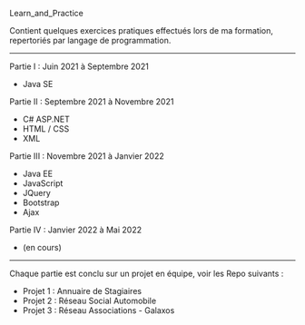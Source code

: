 Learn_and_Practice

Contient quelques exercices pratiques effectués lors de ma formation, 
repertoriés par langage de programmation.

--------------------------------------------------------------------

Partie I : Juin 2021 à Septembre 2021
- Java SE


Partie II : Septembre 2021 à Novembre 2021
- C# ASP.NET
- HTML / CSS
- XML


Partie III : Novembre 2021 à Janvier 2022
- Java EE
- JavaScript
- JQuery
- Bootstrap
- Ajax


Partie IV : Janvier 2022 à Mai 2022
- (en cours)

***************************************************************************


Chaque partie est conclu sur un projet en équipe, voir les Repo suivants :
- Projet 1 : Annuaire de Stagiaires
- Projet 2 : Réseau Social Automobile
- Projet 3 : Réseau Associations - Galaxos

